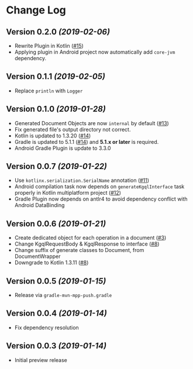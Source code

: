 Change Log
===

Version 0.2.0 *(2019-02-06)*
---

* Rewrite Plugin in Kotlin ([#15](https://github.com/yshrsmz/kgql/issues/15))
* Applying plugin in Android project now automatically add `core-jvm` dependency.


Version 0.1.1 *(2019-02-05)*
---

* Replace `println` with `Logger`


Version 0.1.0 *(2019-01-28)*
---

* Generated Document Objects are now `internal` by default ([#13](https://github.com/yshrsmz/kgql/issues/13))
* Fix generated file's output directory not correct.
* Kotlin is updated to 1.3.20 ([#14](https://github.com/yshrsmz/kgql/issues/14))
* Gradle is updated to 5.1.1 ([#14](https://github.com/yshrsmz/kgql/issues/14)) and __5.1.x or later__ is required.
* Android Gradle Plugin is update to 3.3.0


Version 0.0.7 *(2019-01-22)*
---

* Use `kotlinx.serialization.SerialName` annotation ([#11](https://github.com/yshrsmz/kgql/issues/11))
* Android compilation task now depends on `generateKgqlInterface` task properly in Kotlin multiplatform project ([#12](https://github.com/yshrsmz/kgql/issues/12))
* Gradle Plugin now depends on antlr4 to avoid dependency conflict with Android DataBinding


Version 0.0.6 *(2019-01-21)*
---

* Create dedicated object for each operation in a document ([#3](https://github.com/yshrsmz/kgql/issues/3))
* Change KgqlRequestBody & KgqlResponse to interface ([#8](https://github.com/yshrsmz/kgql/issues/8))
* Change suffix of generate classes to Document, from DocumentWrapper
* Downgrade to Kotlin 1.3.11 ([#8](https://github.com/yshrsmz/kgql/issues/8))


Version 0.0.5 *(2019-01-15)*
---

* Release via `gradle-mvn-mpp-push.gradle`


Version 0.0.4 *(2019-01-14)*
---

* Fix dependency resolution



Version 0.0.3 *(2019-01-14)*
---

* Initial preview release

